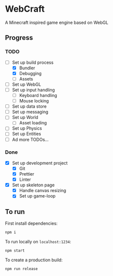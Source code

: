 # WebCraft

A Minecraft inspired game engine based on WebGL

## Progress

### TODO

- [ ] Set up build process
  - [x] Bundler
  - [x] Debugging
  - [ ] Assets
- [ ] Set up WebGL
- [ ] Set up input handling
  - [ ] Keyboard handling
  - [ ] Mouse locking
- [ ] Set up data store
- [ ] Set up messaging
- [ ] Set up World
  - [ ] Asset loading
- [ ] Set up Physics
- [ ] Set up Entities
- [ ] Ad more TODOs...

### Done

- [x] Set up development project
  - [x] Git
  - [x] Prettier
  - [x] Linter
- [x] Set up skeleton page
  - [x] Handle canvas resizing
  - [x] Set up game-loop

## To run

First install dependencies:

```sh
npm i
```

To run locally on `localhost:1234`:

```sh
npm start
```

To create a production build:

```sh
npm run release
```
